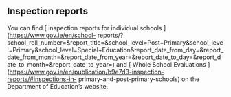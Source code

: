 ##  Inspection reports

You can find [ inspection reports for individual schools
](https://www.gov.ie/en/school-
reports/?school_roll_number=&report_title=&school_level=Post+Primary&school_level=Primary&school_level=Special+Education&report_date_from_day=&report_date_from_month=&report_date_from_year=&report_date_to_day=&report_date_to_month=&report_date_to_year=)
and [ Whole School Evaluations
](https://www.gov.ie/en/publication/b9e7d3-inspection-reports/#inspections-in-
primary-and-post-primary-schools) on the Department of Education’s website.
